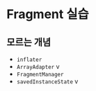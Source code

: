 # Fragment 실습

## 모르는 개념

- `inflater` 
- `ArrayAdapter` v
- `FragmentManager` 
- `savedInstanceState` v

